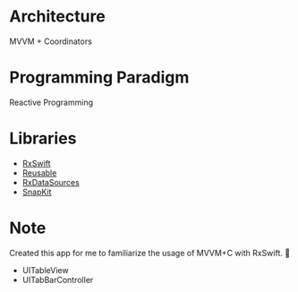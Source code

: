 # Architecture

MVVM + Coordinators

# Programming Paradigm

Reactive Programming

# Libraries

* [RxSwift](https://github.com/ReactiveX/RxSwift)
* [Reusable](https://github.com/AliSoftware/Reusable)
* [RxDataSources](https://github.com/RxSwiftCommunity/RxDataSources)
* [SnapKit](https://github.com/SnapKit/SnapKit)


# Note

Created this app for me to familiarize the usage of MVVM+C with RxSwift.
:slightly_smiling_face:

* UITableView
* UITabBarController

